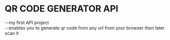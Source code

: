 # QR CODE GENERATOR API
--my first API project<br>
--enables you to generate qr code from any url from your browser then later scan it

